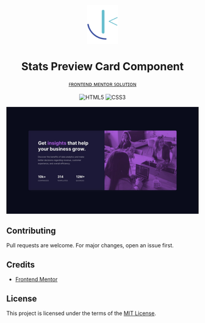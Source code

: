 <div align="center">
    <img src="assets/images/frontendmentor-logo.svg" alt="Frontend Mentor logo" width="80">
    <h1>Stats Preview Card Component</h1>
    <a href="https://www.frontendmentor.io/solutions/stats-preview-card-component-fc-URGEkSC">ꜰʀᴏɴᴛᴇɴᴅ ᴍᴇɴᴛᴏʀ ꜱᴏʟᴜᴛɪᴏɴ</a>
    <br>
    <br>
    <img src="https://img.shields.io/badge/HTML5-E34F26?logo=html5&logoColor=white" alt="HTML5">
    <img src="https://img.shields.io/badge/CSS3-1572B6?logo=css3" alt="CSS3">
</div>
<br>
<div align="center">
    <img src="assets/images/design-preview.jpg" alt="Design preview">
</div>

## Contributing

Pull requests are welcome. For major changes, open an issue first.

## Credits

- [Frontend Mentor](https://www.frontendmentor.io/)

## License

This project is licensed under the terms of the [MIT License](LICENSE).
